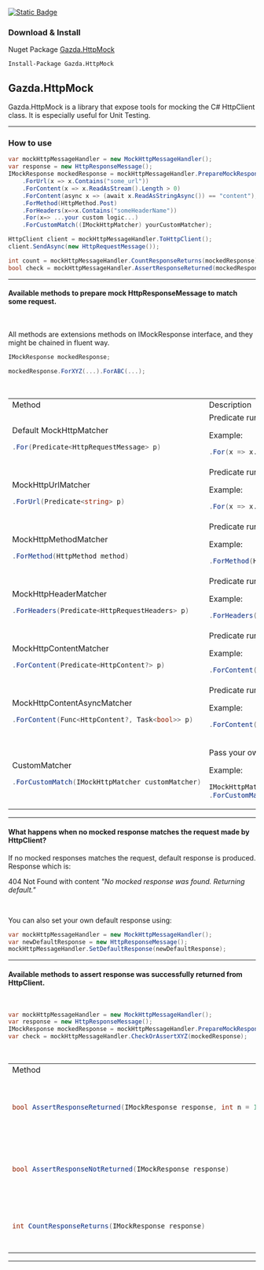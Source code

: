 [![Static Badge](https://img.shields.io/badge/Nuget-1.1.0-blue)](https://www.nuget.org/packages/Gazda.HttpMock)

### Download & Install

Nuget Package [Gazda.HttpMock](https://www.nuget.org/packages/Gazda.HttpMock)

```
Install-Package Gazda.HttpMock
```

## Gazda.HttpMock

Gazda.HttpMock is a library that expose tools for mocking the C# HttpClient class.
It is especially useful for Unit Testing.


---

### How to use

```csharp
var mockHttpMessageHandler = new MockHttpMessageHandler();
var response = new HttpResponseMessage();
IMockResponse mockedResponse = mockHttpMessageHandler.PrepareMockResponse(response)
    .ForUrl(x => x.Contains("some_url"))
    .ForContent(x => x.ReadAsStream().Length > 0)
    .ForContent(async x => (await x.ReadAsStringAsync()) == "content");
    .ForMethod(HttpMethod.Post)
    .ForHeaders(x=>x.Contains("someHeaderName"))
    .For(x=> ...your custom logic...)
    .ForCustomMatch((IMockHttpMatcher) yourCustomMatcher);

HttpClient client = mockHttpMessageHandler.ToHttpClient();
client.SendAsync(new HttpRequestMessage());

int count = mockHttpMessageHandler.CountResponseReturns(mockedResponse);
bool check = mockHttpMessageHandler.AssertResponseReturned(mockedResponse, 2);

```

---

#### Available methods to prepare mock HttpResponseMessage to match some request.

<br/>

All methods are extensions methods on IMockResponse interface, and they might be chained in fluent way.

```csharp
IMockResponse mockedResponse;

mockedResponse.ForXYZ(...).ForABC(...);
```

<br/>

<table>
<tr>
<td> Method </td> <td> Description </td>
</tr>

<tr>
<td>

Default MockHttpMatcher

```csharp
.For(Predicate<HttpRequestMessage> p)
```

</td>
<td>
Predicate run against request (HttpRequestMessage)

Example:

```csharp
.For(x => x.Method == HttpMethod.Get)
```

</td>
</tr>

<tr>
<td>

MockHttpUrlMatcher

```csharp
.ForUrl(Predicate<string> p)
```

</td>
<td>
Predicate run against request.RequestUri.ToString() (string)

Example:

```csharp
.For(x => x.Contains("url_part"))
```

</td>
</tr>

<tr>
<td>

MockHttpMethodMatcher

```csharp
.ForMethod(HttpMethod method)
```

</td>
<td>
Predicate run against request.Method (HttpMethod)

Example:

```csharp
.ForMethod(HttpMethod.Post)
```

</td>
</tr>

<tr>
<td>

MockHttpHeaderMatcher

```csharp
.ForHeaders(Predicate<HttpRequestHeaders> p)
```

</td>
<td>
Predicate run against request.Headers (HttpRequestHeaders)

Example:

```csharp
.ForHeaders(x => x.Contains("some_header"))
```

</td>
</tr>

<tr>
<td>

MockHttpContentMatcher

```csharp
.ForContent(Predicate<HttpContent?> p)
```

</td>
<td>
Predicate run against request.Content (HttpContent?)

Example:

```csharp
.ForContent(x => x != null)
```

</td>
</tr>

<tr>
<td>

MockHttpContentAsyncMatcher

```csharp
.ForContent(Func<HttpContent?, Task<bool>> p)
```

</td>
<td>
Predicate run against request.Content (HttpContent?)

Example:

```csharp
.ForContent(async x => (await x.ReadAsStringAsync()).Equals("hello"))
```

</td>
</tr>

<tr>
<td>

CustomMatcher

```csharp
.ForCustomMatch(IMockHttpMatcher customMatcher)
```

</td>
<td>

Pass your own implementation of IMockHttpMatcher

Example:

```csharp
IMockHttpMatcher customMatcher = new YourOwnCustomMatcher();
.ForCustomMatch(customMatcher)
```

</td>
</tr>







</table>

---

#### What happens when no mocked response matches the request made by HttpClient?

If no mocked responses matches the request, default response is produced.  
Response which is:

404 Not Found with content
_"No mocked response was found. Returning default."_

<br/>

You can also set your own default response using:

```csharp
var mockHttpMessageHandler = new MockHttpMessageHandler();
var newDefaultResponse = new HttpResponseMessage();
mockHttpMessageHandler.SetDefaultResponse(newDefaultResponse);
```

---

#### Available methods to assert response was successfully returned from HttpClient.

<br/>

```csharp
var mockHttpMessageHandler = new MockHttpMessageHandler();
var response = new HttpResponseMessage();
IMockResponse mockedResponse = mockHttpMessageHandler.PrepareMockResponse(response)
var check = mockHttpMessageHandler.CheckOrAssertXYZ(mockedResponse);
```

<br/>

<table>

<tr>
<td> Method </td> <td> Description </td>
</tr>

<tr>
<td>

```csharp
bool AssertResponseReturned(IMockResponse response, int n = 1)
```

</td>
<td>
Asserts that given response was returned 'n' times.
</td>
</tr>

<tr>
<td>

```csharp
bool AssertResponseNotReturned(IMockResponse response)
```

</td>
<td>
Asserts that given response was not returned at all.
</td>
</tr>

<tr>
<td>

```csharp
int CountResponseReturns(IMockResponse response)
```

</td>
<td>
Returns count of returns of given response.
</td>
</tr>




</table>

---
